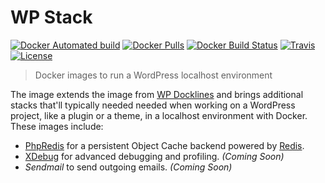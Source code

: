 # WP Stack

[![Docker Automated build](https://img.shields.io/docker/automated/tfirdaus/wp-stack.svg?style=flat)](https://hub.docker.com/r/tfirdaus/wp-stack/) [![Docker Pulls](https://img.shields.io/docker/pulls/tfirdaus/wp-stack.svg?style=flat)](https://hub.docker.com/r/tfirdaus/wp-stack/) [![Docker Build Status](https://img.shields.io/docker/build/tfirdaus/wp-stack.svg?style=flat)](https://hub.docker.com/r/tfirdaus/wp-stack/) [![Travis](https://img.shields.io/travis/tfirdaus/wp-stack.svg?style=flat)](https://travis-ci.org/tfirdaus/wp-stack) [![License](https://img.shields.io/github/license/tfirdaus/wp-stack.svg?style=flat)](https://github.com/tfirdaus/wp-stack)

> Docker images to run a WordPress localhost environment

The image extends the image from [WP Docklines](https://github.com/tfirdaus/wp-stack) and brings additional stacks that'll typically needed needed when working on a WordPress project, like a plugin or a theme, in a localhost environment with Docker. These images include:

- [PhpRedis](https://github.com/phpredis/phpredis) for a persistent Object Cache backend powered by [Redis](https://redis.io/).
- [XDebug](https://xdebug.org/) for advanced debugging and profiling. _(Coming Soon)_
- *Sendmail* to send outgoing emails. _(Coming Soon)_
